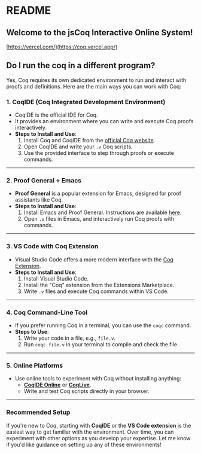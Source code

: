 # README

## Welcome to the jsCoq Interactive Online System!

[https://vercel.com/](https://coq.vercel.app/)

## Do I run the coq in a different program?

Yes, Coq requires its own dedicated environment to run and interact with proofs and definitions. Here are the main ways you can work with Coq:

### 1. **CoqIDE (Coq Integrated Development Environment)**  
   - CoqIDE is the official IDE for Coq.  
   - It provides an environment where you can write and execute Coq proofs interactively.
   - **Steps to Install and Use**:
     1. Install Coq and CoqIDE from the [official Coq website](https://coq.inria.fr/).
     2. Open CoqIDE and write your `.v` Coq scripts.
     3. Use the provided interface to step through proofs or execute commands.

---

### 2. **Proof General + Emacs**  
   - **Proof General** is a popular extension for Emacs, designed for proof assistants like Coq.
   - **Steps to Install and Use**:
     1. Install Emacs and Proof General. Instructions are available [here](https://proofgeneral.github.io/).
     2. Open `.v` files in Emacs, and interactively run Coq proofs with commands.

---

### 3. **VS Code with Coq Extension**  
   - Visual Studio Code offers a more modern interface with the [Coq Extension](https://marketplace.visualstudio.com/items?itemName=maximedenes.vscoq).
   - **Steps to Install and Use**:
     1. Install Visual Studio Code.
     2. Install the "Coq" extension from the Extensions Marketplace.
     3. Write `.v` files and execute Coq commands within VS Code.

---

### 4. **Coq Command-Line Tool**  
   - If you prefer running Coq in a terminal, you can use the `coqc` command.
   - **Steps to Use**:
     1. Write your code in a file, e.g., `file.v`.
     2. Run `coqc file.v` in your terminal to compile and check the file.

---

### 5. **Online Platforms**  
   - Use online tools to experiment with Coq without installing anything:
     - **[CoqIDE Online](https://coq.vercel.app/)** or **[CoqLive](https://x80.org/collacoq/)**.
     - Write and test Coq scripts directly in your browser.

---

### Recommended Setup  
If you're new to Coq, starting with **CoqIDE** or the **VS Code extension** is the easiest way to get familiar with the environment. Over time, you can experiment with other options as you develop your expertise. Let me know if you'd like guidance on setting up any of these environments!
